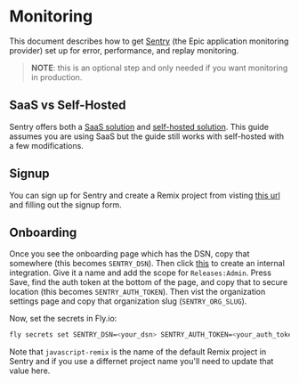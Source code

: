 # Monitoring

This document describes how to get [Sentry](https://sentry.io/) (the Epic
application monitoring provider) set up for error, performance, and replay
monitoring.

> **NOTE**: this is an optional step and only needed if you want monitoring in
> production.

## SaaS vs Self-Hosted

Sentry offers both a [SaaS solution](https://sentry.io/) and
[self-hosted solution](https://develop.sentry.dev/self-hosted/). This guide
assumes you are using SaaS but the guide still works with self-hosted with a few
modifications.

## Signup

You can sign up for Sentry and create a Remix project from visting
[this url](https://sentry.io/signup/?project_platform=javascript-remix) and
filling out the signup form.

## Onboarding

Once you see the onboarding page which has the DSN, copy that somewhere (this
becomes `SENTRY_DSN`). Then click
[this](https://sentry.io/orgredirect/settings/:orgslug/developer-settings/new-internal/)
to create an internal integration. Give it a name and add the scope for
`Releases:Admin`. Press Save, find the auth token at the bottom of the page, and
copy that to secure location (this becomes `SENTRY_AUTH_TOKEN`). Then vist the
organization settings page and copy that organization slug (`SENTRY_ORG_SLUG`).

Now, set the secrets in Fly.io:

```sh
fly secrets set SENTRY_DSN=<your_dsn> SENTRY_AUTH_TOKEN=<your_auth_token> SENTRY_ORG=<your_org_slug> SENTRY_PROJECT=javascript-remix
```

Note that `javascript-remix` is the name of the default Remix project in Sentry
and if you use a differnet project name you'll need to update that value here.
